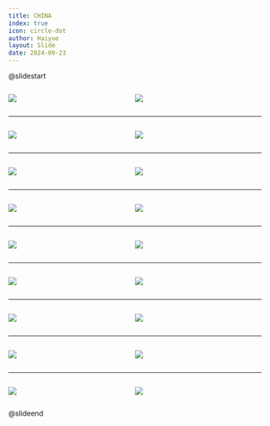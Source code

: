 ```yaml
---
title: CHINA
index: true
icon: circle-dot
author: Haiyue
layout: Slide
date: 2024-09-23
---
```

 
@slidestart

<div style="display:flex">
<div style="flex:1">

![](/reading/english/Level-U/CHINA/001.webp)
</div>
<div style="flex:1">

![](/reading/english/Level-U/CHINA/002.webp)
</div>
</div>

---

<div style="display:flex">
<div style="flex:1">

![](/reading/english/Level-U/CHINA/003.webp)
</div>
<div style="flex:1">

![](/reading/english/Level-U/CHINA/004.webp)
</div>
</div>

---

<div style="display:flex">
<div style="flex:1">

![](/reading/english/Level-U/CHINA/005.webp)
</div>
<div style="flex:1">

![](/reading/english/Level-U/CHINA/006.webp)
</div>
</div>

---

<div style="display:flex">
<div style="flex:1">

![](/reading/english/Level-U/CHINA/007.webp)
</div>
<div style="flex:1">

![](/reading/english/Level-U/CHINA/008.webp)
</div>
</div>

---

<div style="display:flex">
<div style="flex:1">

![](/reading/english/Level-U/CHINA/009.webp)
</div>
<div style="flex:1">

![](/reading/english/Level-U/CHINA/010.webp)
</div>
</div>

---

<div style="display:flex">
<div style="flex:1">

![](/reading/english/Level-U/CHINA/011.webp)
</div>
<div style="flex:1">

![](/reading/english/Level-U/CHINA/012.webp)
</div>
</div>

---

<div style="display:flex">
<div style="flex:1">

![](/reading/english/Level-U/CHINA/013.webp)
</div>
<div style="flex:1">

![](/reading/english/Level-U/CHINA/014.webp)
</div>
</div>

---

<div style="display:flex">
<div style="flex:1">

![](/reading/english/Level-U/CHINA/015.webp)
</div>
<div style="flex:1">

![](/reading/english/Level-U/CHINA/016.webp)
</div>
</div>

---

<div style="display:flex">
<div style="flex:1">

![](/reading/english/Level-U/CHINA/017.webp)
</div>
<div style="flex:1">

![](/reading/english/Level-U/CHINA/018.webp)
</div>
</div>

@slideend